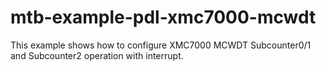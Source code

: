 # mtb-example-pdl-xmc7000-mcwdt
This example shows how to configure XMC7000 MCWDT Subcounter0/1 and Subcounter2 operation with interrupt.
